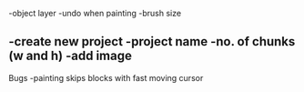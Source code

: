 -object layer
-undo when painting
-brush size


-create new project
  -project name
  -no. of chunks (w and h)
  -add image
  -



Bugs
-painting skips blocks with fast moving cursor
